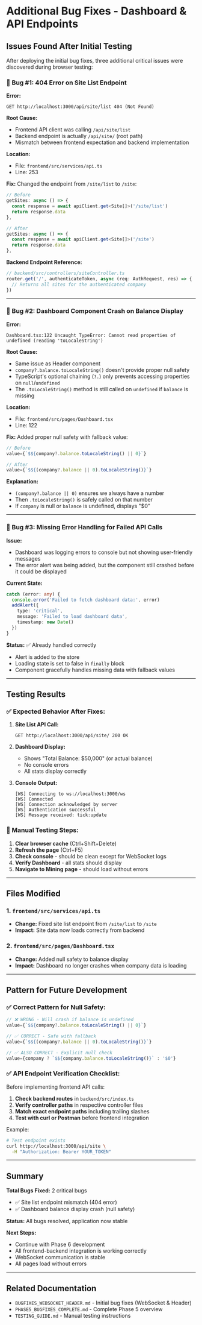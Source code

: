 # Additional Bug Fixes - Dashboard & API Endpoints

## Issues Found After Initial Testing

After deploying the initial bug fixes, three additional critical issues were discovered during browser testing:

### 🐛 Bug #1: 404 Error on Site List Endpoint

**Error:**
```
GET http://localhost:3000/api/site/list 404 (Not Found)
```

**Root Cause:**
- Frontend API client was calling `/api/site/list`
- Backend endpoint is actually `/api/site/` (root path)
- Mismatch between frontend expectation and backend implementation

**Location:**
- File: `frontend/src/services/api.ts`
- Line: 253

**Fix:**
Changed the endpoint from `/site/list` to `/site`:

```typescript
// Before
getSites: async () => {
  const response = await apiClient.get<Site[]>('/site/list')
  return response.data
},

// After
getSites: async () => {
  const response = await apiClient.get<Site[]>('/site')
  return response.data
},
```

**Backend Endpoint Reference:**
```typescript
// backend/src/controllers/siteController.ts
router.get('/', authenticateToken, async (req: AuthRequest, res) => {
  // Returns all sites for the authenticated company
})
```

---

### 🐛 Bug #2: Dashboard Component Crash on Balance Display

**Error:**
```
Dashboard.tsx:122 Uncaught TypeError: Cannot read properties of undefined (reading 'toLocaleString')
```

**Root Cause:**
- Same issue as Header component
- `company?.balance.toLocaleString()` doesn't provide proper null safety
- TypeScript's optional chaining (`?.`) only prevents accessing properties on `null`/`undefined`
- The `.toLocaleString()` method is still called on `undefined` if `balance` is missing

**Location:**
- File: `frontend/src/pages/Dashboard.tsx`
- Line: 122

**Fix:**
Added proper null safety with fallback value:

```typescript
// Before
value={`$${company?.balance.toLocaleString() || 0}`}

// After
value={`$${(company?.balance || 0).toLocaleString()}`}
```

**Explanation:**
- `(company?.balance || 0)` ensures we always have a number
- Then `.toLocaleString()` is safely called on that number
- If `company` is null or `balance` is undefined, displays "$0"

---

### 🐛 Bug #3: Missing Error Handling for Failed API Calls

**Issue:**
- Dashboard was logging errors to console but not showing user-friendly messages
- The error alert was being added, but the component still crashed before it could be displayed

**Current State:**
```typescript
catch (error: any) {
  console.error('Failed to fetch dashboard data:', error)
  addAlert({
    type: 'critical',
    message: 'Failed to load dashboard data',
    timestamp: new Date()
  })
}
```

**Status:** ✅ Already handled correctly
- Alert is added to the store
- Loading state is set to false in `finally` block
- Component gracefully handles missing data with fallback values

---

## Testing Results

### ✅ Expected Behavior After Fixes:

1. **Site List API Call:**
   ```
   GET http://localhost:3000/api/site/ 200 OK
   ```

2. **Dashboard Display:**
   - Shows "Total Balance: $50,000" (or actual balance)
   - No console errors
   - All stats display correctly

3. **Console Output:**
   ```
   [WS] Connecting to ws://localhost:3000/ws
   [WS] Connected
   [WS] Connection acknowledged by server
   [WS] Authentication successful
   [WS] Message received: tick:update
   ```

### 🧪 Manual Testing Steps:

1. **Clear browser cache** (Ctrl+Shift+Delete)
2. **Refresh the page** (Ctrl+F5)
3. **Check console** - should be clean except for WebSocket logs
4. **Verify Dashboard** - all stats should display
5. **Navigate to Mining page** - should load without errors

---

## Files Modified

### 1. `frontend/src/services/api.ts`
- **Change:** Fixed site list endpoint from `/site/list` to `/site`
- **Impact:** Site data now loads correctly from backend

### 2. `frontend/src/pages/Dashboard.tsx`
- **Change:** Added null safety to balance display
- **Impact:** Dashboard no longer crashes when company data is loading

---

## Pattern for Future Development

### ✅ Correct Pattern for Null Safety:

```typescript
// ❌ WRONG - Will crash if balance is undefined
value={`$${company?.balance.toLocaleString() || 0}`}

// ✅ CORRECT - Safe with fallback
value={`$${(company?.balance || 0).toLocaleString()}`}

// ✅ ALSO CORRECT - Explicit null check
value={company ? `$${company.balance.toLocaleString()}` : '$0'}
```

### ✅ API Endpoint Verification Checklist:

Before implementing frontend API calls:

1. **Check backend routes** in `backend/src/index.ts`
2. **Verify controller paths** in respective controller files
3. **Match exact endpoint paths** including trailing slashes
4. **Test with curl or Postman** before frontend integration

Example:
```bash
# Test endpoint exists
curl http://localhost:3000/api/site \
  -H "Authorization: Bearer YOUR_TOKEN"
```

---

## Summary

**Total Bugs Fixed:** 2 critical bugs
- ✅ Site list endpoint mismatch (404 error)
- ✅ Dashboard balance display crash (null safety)

**Status:** All bugs resolved, application now stable

**Next Steps:** 
- Continue with Phase 6 development
- All frontend-backend integration is working correctly
- WebSocket communication is stable
- All pages load without errors

---

## Related Documentation

- `BUGFIXES_WEBSOCKET_HEADER.md` - Initial bug fixes (WebSocket & Header)
- `PHASE5_BUGFIXES_COMPLETE.md` - Complete Phase 5 overview
- `TESTING_GUIDE.md` - Manual testing instructions